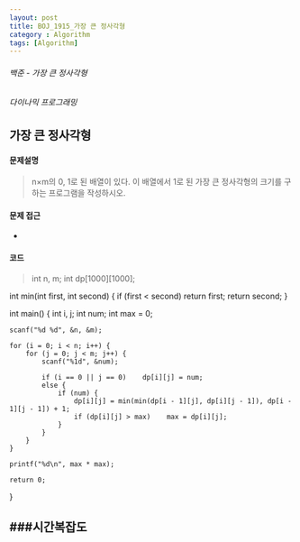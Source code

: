 ```yaml
---
layout: post
title: BOJ_1915_가장 큰 정사각형
category : Algorithm
tags: [Algorithm]
---
```

###### 백준 - 가장 큰 정사각형 

###### 다이나믹 프로그래밍

## 가장 큰 정사각형

#### 문제설명
>n×m의 0, 1로 된 배열이 있다. 이 배열에서 1로 된 가장 큰 정사각형의 크기를 구하는 프로그램을 작성하시오.

#### 문제 접근
- 

#### 코드

>int n, m;
int dp[1000][1000];

int min(int first, int second)
{
	if (first < second)    return first;
	return second;
}

int main()
{
	int i, j;
	int num;
	int max = 0;

	scanf("%d %d", &n, &m);

	for (i = 0; i < n; i++) {
		for (j = 0; j < m; j++) {
			scanf("%1d", &num);

			if (i == 0 || j == 0)    dp[i][j] = num;
			else {
				if (num) {
					dp[i][j] = min(min(dp[i - 1][j], dp[i][j - 1]), dp[i - 1][j - 1]) + 1;
					if (dp[i][j] > max)    max = dp[i][j];
				}
			}
		}
	}

	printf("%d\n", max * max);

	return 0;
}

###시간복잡도
- 